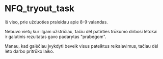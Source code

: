 # NFQ_tryout_task

Iš viso, prie užduoties praleidau apie 8-9 valandas. 

Nebuvo vietų kur ilgam užstričiau, tačiu dėl patirties trūkumo dirbosi lėtokai ir galutinis rezultatas gavo padarytas "prabėgom".

Manau, kad galėčiau įvykdyti beveik visus pateiktus reikalavimus, tačiau dėl lėto darbo pritrūko laiko.
